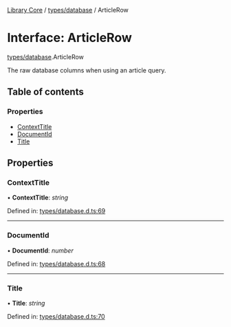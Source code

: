 [Library Core](../README.md) / [types/database](../modules/types_database.md) / ArticleRow

# Interface: ArticleRow

[types/database](../modules/types_database.md).ArticleRow

The raw database columns when using an article query.

## Table of contents

### Properties

- [ContextTitle](types_database.articlerow.md#contexttitle)
- [DocumentId](types_database.articlerow.md#documentid)
- [Title](types_database.articlerow.md#title)

## Properties

### ContextTitle

• **ContextTitle**: *string*

Defined in: [types/database.d.ts:69](https://github.com/BenShelton/library-api/blob/master/packages/core/types/database.d.ts#L69)

___

### DocumentId

• **DocumentId**: *number*

Defined in: [types/database.d.ts:68](https://github.com/BenShelton/library-api/blob/master/packages/core/types/database.d.ts#L68)

___

### Title

• **Title**: *string*

Defined in: [types/database.d.ts:70](https://github.com/BenShelton/library-api/blob/master/packages/core/types/database.d.ts#L70)

